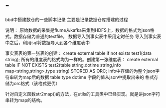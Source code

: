 # -
bbd中搭建数仓的一些脚本记录
主要是记录数据仓库搭建的过程

说明：
  原始数据的采集是flume从kafka采集到HDFS上，数据的格式为json格式。数据存储为普通的textfile。
  数据导入到事实表中采用定时任务
  导入到事实表中之后，利用sql将数据导入到各个维度表中



事实表表的第一张表的创建：
create external table if not exists test1(data string);
所有的维度表的格式均为一样的。创建第一张维度表：
create external table IF NOT EXISTS test2(table string,dotime string,info map<string,string>,type string) STORED AS ORC;
  info中存储的为整个json字符串转为map后的数据
  table type dotime 字段的值从json中提取出来的
  格式存储为orc格式（该格式更优）
  
针对自定义函数str2map()的方法，在utils的工具类中已经实现。就是讲json字符串转为map的结构。
